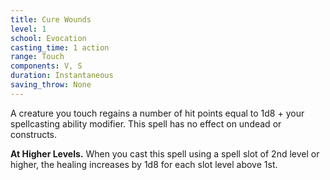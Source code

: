 ```yaml
---
title: Cure Wounds
level: 1
school: Evocation
casting_time: 1 action
range: Touch
components: V, S
duration: Instantaneous
saving_throw: None
---
```


A creature you touch regains a number of hit points equal to 1d8 + your spellcasting ability modifier. This spell has no effect on undead or constructs.

**At Higher Levels.** When you cast this spell using a spell slot of 2nd level or higher, the healing increases by 1d8 for each slot level above 1st.
